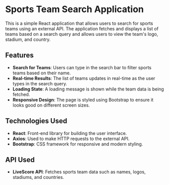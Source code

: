 # Sports Team Search Application

This is a simple React application that allows users to search for sports teams using an external API. The application fetches and displays a list of teams based on a search query and allows users to view the team's logo, stadium, and country.

## Features

- **Search for Teams**: Users can type in the search bar to filter sports teams based on their name.
- **Real-time Results**: The list of teams updates in real-time as the user types in the search query.
- **Loading State**: A loading message is shown while the team data is being fetched.
- **Responsive Design**: The page is styled using Bootstrap to ensure it looks good on different screen sizes.

## Technologies Used

- **React**: Front-end library for building the user interface.
- **Axios**: Used to make HTTP requests to the external API.
- **Bootstrap**: CSS framework for responsive and modern styling.

## API Used

- **LiveScore API**: Fetches sports team data such as names, logos, stadiums, and countries.
